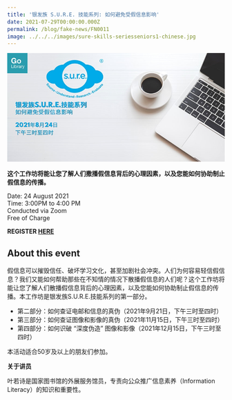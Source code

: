 ```yaml
---
title: '银发族 S.U.R.E. 技能系列: 如何避免受假信息影响'
date: 2021-07-29T00:00:00.000Z
permalink: /blog/fake-news/FN0011
image: ../../../images/sure-skills-seriesseniors1-chinese.jpg
---
```


![](../../../images/sure-skills-seriesseniors1-chinese.jpg)

**这个工作坊将能让您了解人们撒播假信息背后的心理因素，以及您能如何协助制止假信息的传播。**

Date: 24 August 2021 <br>Time: 3:00PM to 4:00 PM<br>Conducted via Zoom<br>Free of Charge

**REGISTER [HERE](https://www.eventbrite.sg/e/sure-time-of-your-life-registration-162388035987?aff=ebdssbonlinesearch)**

## About this event

假信息可以摧毁信任、破坏学习文化，甚至加剧社会冲突。人们为何容易轻信假信息？我们又能如何帮助那些在不知情的情况下散播假信息的人们呢？这个工作坊将能让您了解人们散播假信息背后的心理因素，以及您能如何协助制止假信息的传播。本工作坊是银发族S.U.R.E.技能系列的第一部分。

- 第二部分：如何查证电邮和信息的真伪（2021年9月21日，下午三时至四时）
- 第三部分：如何查证图像和影像的真伪（2021年11月15日，下午三时至四时）
- 第四部分：如何识破 “深度伪造” 图像和影像（2021年12月15日，下午三时至四时）

本活动适合50岁及以上的朋友们参加。



**关于讲员**

叶若诗是国家图书馆的外展服务馆员，专责向公众推广信息素养（Information Literacy）的知识和重要性。